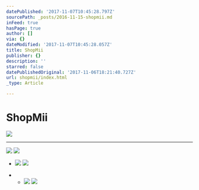 ```yaml
---
datePublished: '2017-11-07T10:45:28.797Z'
sourcePath: _posts/2016-11-15-shopmii.md
inFeed: true
hasPage: true
author: []
via: {}
dateModified: '2017-11-07T10:45:28.057Z'
title: ShopMii
publisher: {}
description: ''
starred: false
datePublishedOriginal: '2017-11-06T18:21:40.727Z'
url: shopmii/index.html
_type: Article

---
```

# ShopMii
![](https://the-grid-user-content.s3-us-west-2.amazonaws.com/0c38ab8d-f803-46e7-9523-fef336f6b52e.jpg)

---

![](https://the-grid-user-content.s3-us-west-2.amazonaws.com/e39ed3c9-3c4c-4b5e-9116-7f2c00af4045.png)
![](https://s3-us-west-2.amazonaws.com/the-grid-img/p/abe967072410a84ce209eee70d1d77a141617601.jpg)

* ![](https://the-grid-user-content.s3-us-west-2.amazonaws.com/70b7253a-f26a-4f33-8bc6-9265b269244f.png)
![](https://the-grid-user-content.s3-us-west-2.amazonaws.com/2f23e34b-36be-471a-ae1c-831d72b14f4f.png)

* * ![](https://s3-us-west-2.amazonaws.com/the-grid-img/p/255922cbb923fcaaa7065cc96fdda6d65b0aabae.png)
![](https://s3-us-west-2.amazonaws.com/the-grid-img/p/1667547434eac3de2aad28d52446fcc37ede1733.png)